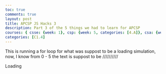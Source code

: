```yaml
---
toc: true
comments: true
layout: post
title: APCSP JS Hacks 3
description: Part 3 of the 5 things we had to learn for APCSP 
courses: { csse: {week: 1}, csp: {week: 5, categories: [4.A]}, csa: {week: 0} }
categories: [C1.4]
---
```


This is running a for loop for what was suppost to be a loading simulation, now, I know from 0 - 5 the text is suppost to be 
\/\/\/\/\/\/\/\/\/\/

<p id="Load">Loading</p>
<script>
    var loadingScreen = document.getElementById("Load").innerHTML;
    var time = new Date();
    var wait = time.getTime();
    for(x = 0; x < 6; x++){
        if(wait + 1000000 > new Date().getTime()){
            console.log("Starts with", loadingScreen)
            if(loadingScreen != "Loading..."){
                loadingScreen += ".";
            }
            else{
                loadingScreen = "Loading";
            }   
        }
    }
    document.getElementById("Load").innerHTML = loadingScreen
    console.log("Ends with", loadingScreen)
</script> 